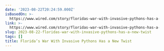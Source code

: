 ```yaml
---
date: '2023-08-22T20:24:59.000Z'
isBasedOn: >-
  https://www.wired.com/story/floridas-war-with-invasive-pythons-has-a-new-twist/?utm_source=pocket-newtab-en-us
link: >-
  https://www.wired.com/story/floridas-war-with-invasive-pythons-has-a-new-twist/?utm_source=pocket-newtab-en-us
slug: 2023-08-22-floridas-war-with-invasive-pythons-has-a-new-twist
tags: []
title: Florida’s War With Invasive Pythons Has a New Twist
---
```


